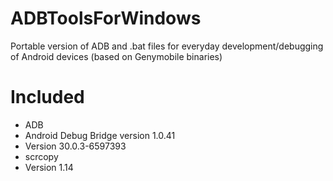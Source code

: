 # ADBToolsForWindows
Portable version of ADB and .bat files for everyday development/debugging of Android devices (based on Genymobile binaries)

# Included
* ADB 
 * Android Debug Bridge version 1.0.41
 * Version 30.0.3-6597393
* scrcopy
 * Version 1.14
